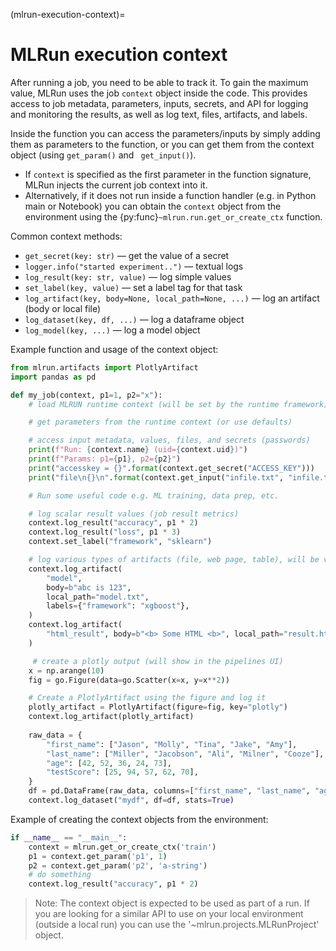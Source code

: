 (mlrun-execution-context)=
# MLRun execution context

After running a job, you need to be able to track it. To gain the maximum value, MLRun uses the job `context` object inside 
the code. This provides access to job metadata, parameters, inputs, secrets, and API for logging and monitoring the results, as well as log text, files, artifacts, and labels.

Inside the function you can access the parameters/inputs by simply adding them as parameters to the function, or you can get them from the 
context object (using `get_param()` and ` get_input()`).

- If `context` is specified as the first parameter in the function signature, MLRun injects the current job context into it.
- Alternatively, if it does not run inside a function handler (e.g. in Python main or Notebook) you can obtain the `context` 
object from the environment using the {py:func}`~mlrun.run.get_or_create_ctx` function.

Common context methods:

- `get_secret(key: str)` &mdash; get the value of a secret
- `logger.info("started experiment..")`  &mdash; textual logs
- `log_result(key: str, value)` &mdash; log simple values
- `set_label(key, value)` &mdash; set a label tag for that task
- `log_artifact(key, body=None, local_path=None, ...)` &mdash; log an artifact (body or local file)
- `log_dataset(key, df, ...)` &mdash; log a dataframe object 
- `log_model(key, ...)` &mdash; log a model object 

Example function and usage of the context object:
 
```python
from mlrun.artifacts import PlotlyArtifact
import pandas as pd

def my_job(context, p1=1, p2="x"):
    # load MLRUN runtime context (will be set by the runtime framework)

    # get parameters from the runtime context (or use defaults)

    # access input metadata, values, files, and secrets (passwords)
    print(f"Run: {context.name} (uid={context.uid})")
    print(f"Params: p1={p1}, p2={p2}")
    print("accesskey = {}".format(context.get_secret("ACCESS_KEY")))
    print("file\n{}\n".format(context.get_input("infile.txt", "infile.txt").get()))

    # Run some useful code e.g. ML training, data prep, etc.

    # log scalar result values (job result metrics)
    context.log_result("accuracy", p1 * 2)
    context.log_result("loss", p1 * 3)
    context.set_label("framework", "sklearn")

    # log various types of artifacts (file, web page, table), will be versioned and visible in the UI
    context.log_artifact(
        "model",
        body=b"abc is 123",
        local_path="model.txt",
        labels={"framework": "xgboost"},
    )
    context.log_artifact(
        "html_result", body=b"<b> Some HTML <b>", local_path="result.html"
    )

     # create a plotly output (will show in the pipelines UI)
    x = np.arange(10)
    fig = go.Figure(data=go.Scatter(x=x, y=x**2))

    # Create a PlotlyArtifact using the figure and log it
    plotly_artifact = PlotlyArtifact(figure=fig, key="plotly")
    context.log_artifact(plotly_artifact)
    
    raw_data = {
        "first_name": ["Jason", "Molly", "Tina", "Jake", "Amy"],
        "last_name": ["Miller", "Jacobson", "Ali", "Milner", "Cooze"],
        "age": [42, 52, 36, 24, 73],
        "testScore": [25, 94, 57, 62, 70],
    }
    df = pd.DataFrame(raw_data, columns=["first_name", "last_name", "age", "testScore"])
    context.log_dataset("mydf", df=df, stats=True)
```

Example of creating the context objects from the environment:

```python
if __name__ == "__main__":
    context = mlrun.get_or_create_ctx('train')
    p1 = context.get_param('p1', 1)
    p2 = context.get_param('p2', 'a-string')
    # do something
    context.log_result("accuracy", p1 * 2)
```

> Note: The context object is expected to be used as part of a run. If you are looking for a similar API to use on your local environment (outside a local run) you can use the '~mlrun.projects.MLRunProject' object. 

